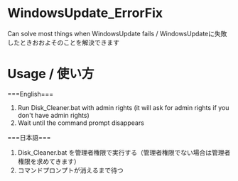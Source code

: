 # WindowsUpdate_ErrorFix
 Can solve most things when WindowsUpdate fails / WindowsUpdateに失敗したときおおよそのことを解決できます

# Usage / 使い方
===English===<br>
1. Run Disk_Cleaner.bat with admin rights (it will ask for admin rights if you don't have admin rights)<br>
2. Wait until the command prompt disappears

===日本語===
1. Disk_Cleaner.bat を管理者権限で実行する（管理者権限でない場合は管理者権限を求めてきます） <br>
2. コマンドプロンプトが消えるまで待つ <br>
